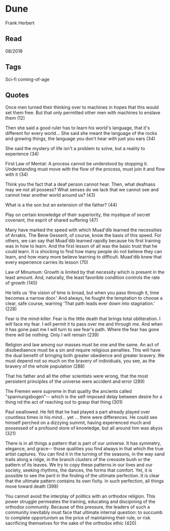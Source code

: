 # Dune
Frank Herbert

## Read
08/2018

## Tags
Sci-fi coming-of-age

## Quotes

Once men turned their thinking over to machines in hopes that this would set them free. But that only permitted other men with machines to enslave them (12)

Then she said a good ruler has to learn his world's language, that it's different for every world... She said she meant the language of the rocks and growing things, the language you don't hear with just you ears (34)

She said the mystery of life isn't a problem to solve, but a reality to experience (34)

First Law of Mentat: A process cannot be understood by stopping it. Understanding must move with the flow of the process, must join it and flow with it (34)

Think you the fact that a deaf person cannot hear. Then, what deafnass may we not all possess? What senses do we lack that we cannot see and cannot hear another world around us? (43)

What is a the son but an extension of the father? (44)

Play on certain knowledge of their superiority, the mystique of secret covenant, the esprit of shared suffering (47)

Many have marked the speed with which Muad'dib learned the necessities of Arrakis. The Bene Gesserit, of course, know the basis of this speed. For others, we can say that Muad'dib learned rapidly because his first training was in how to learn. And the first lesson of all was the basic trust that he could learn. It is shocking to find how many people do not believe they can learn, and how many more believe learning to difficult. Muad'dib knew that every experience carries its lesson (70)

Law of Minumum: Growth is limited by that necessity which is present in the least amount. And, naturally, the least favorible condition controls the rate of growth (145)

He tells us 'the vision of time is broad, but when you pass through it, time becomes a narrow door.' And always, he fought the temptation to choose a clear, safe course, warning 'That path leads ever down into stagnation.' (228)

Fear is the mind-killer. Fear is the little death that brings total obliteration. I will face my fear. I will permit it to pass over me and through me. And when it has gone past me I will turn to see fear's path. Where the fear has gone there will be nothing. Only I will remain (239)

Religion and law among our masses must be one and the same. An act of disobediaence must be a sin and require religious penalties. This will have the dual benefit of bringing both greater obedience and greater bravery. We must depend not so much on the bravery of individuals, you see, as the bravery of the whole population (288)

That his father and all the other scientists were wrong, that the most persistent principles of the universe were accident and error (289)

The Fremen were supreme in that quality the ancients called "spannungsbogen"-- which is the self-imposed delay between desire for a thing nd the act of reaching out to grasp that thing (301)

Paul swallowed. He felt that he had played a part already played over countless times in his mind... yet ... there were differences. He could see himself perched on a dizzying summit, having experienced much and possessed of a profound store of knowledge, but all around him was abyss (321)

There is in all things a pattern that is part of our universe. It has symmetry, elegance, and grace-- those qualities you find always in that which the true artist captures. You can find it in the turning of the seasons, in the way sand trails along a ridge, in the branch clusters of the creosote bush or the pattern of its leaves. We try to copy these patterns in our lives and our society, seeking rhythms, the dances, the forms that comfort. Yet, it is possible to see the peril in the finding of the ultimate perfection. It is clear that the ultimate pattern contains its own fixity. In such perfection, all things move toward death (398)

You cannot avoid the interplay of politics with an orthodox religion. This power struggle permeates the training, educating and discipining of the orthodox community. Because of this pressure, the leaders of such a community inevitably must face that ultimate internal question: to succumb to complete opportunism as the price of maintaining their rule, or risk sacrificing themselves for the sake of the orthodox ethic (420)
